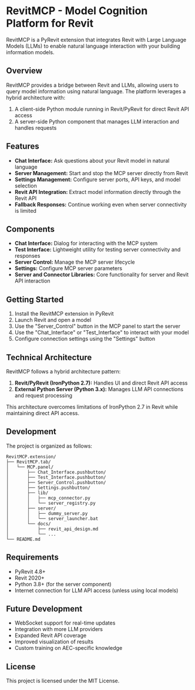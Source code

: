 # RevitMCP - Model Cognition Platform for Revit

RevitMCP is a PyRevit extension that integrates Revit with Large Language Models (LLMs) to enable natural language interaction with your building information models.

## Overview

RevitMCP provides a bridge between Revit and LLMs, allowing users to query model information using natural language. The platform leverages a hybrid architecture with:

1. A client-side Python module running in Revit/PyRevit for direct Revit API access
2. A server-side Python component that manages LLM interaction and handles requests

## Features

- **Chat Interface:** Ask questions about your Revit model in natural language
- **Server Management:** Start and stop the MCP server directly from Revit
- **Settings Management:** Configure server ports, API keys, and model selection
- **Revit API Integration:** Extract model information directly through the Revit API
- **Fallback Responses:** Continue working even when server connectivity is limited

## Components

- **Chat Interface:** Dialog for interacting with the MCP system
- **Test Interface:** Lightweight utility for testing server connectivity and responses
- **Server Control:** Manage the MCP server lifecycle
- **Settings:** Configure MCP server parameters
- **Server and Connector Libraries:** Core functionality for server and Revit API interaction

## Getting Started

1. Install the RevitMCP extension in PyRevit
2. Launch Revit and open a model
3. Use the "Server_Control" button in the MCP panel to start the server
4. Use the "Chat_Interface" or "Test_Interface" to interact with your model
5. Configure connection settings using the "Settings" button

## Technical Architecture

RevitMCP follows a hybrid architecture pattern:

1. **Revit/PyRevit (IronPython 2.7):** Handles UI and direct Revit API access
2. **External Python Server (Python 3.x):** Manages LLM API connections and request processing

This architecture overcomes limitations of IronPython 2.7 in Revit while maintaining direct API access.

## Development

The project is organized as follows:

```
RevitMCP.extension/
├── RevitMCP.tab/
│   └── MCP.panel/
│       ├── Chat_Interface.pushbutton/
│       ├── Test_Interface.pushbutton/
│       ├── Server_Control.pushbutton/
│       ├── Settings.pushbutton/
│       ├── lib/
│       │   ├── mcp_connector.py
│       │   └── server_registry.py
│       ├── server/
│       │   ├── dummy_server.py
│       │   └── server_launcher.bat
│       └── docs/
│           ├── revit_api_design.md
│           └── ...
└── README.md
```

## Requirements

- PyRevit 4.8+
- Revit 2020+
- Python 3.8+ (for the server component)
- Internet connection for LLM API access (unless using local models)

## Future Development

- WebSocket support for real-time updates
- Integration with more LLM providers
- Expanded Revit API coverage
- Improved visualization of results
- Custom training on AEC-specific knowledge

## License

This project is licensed under the MIT License. 